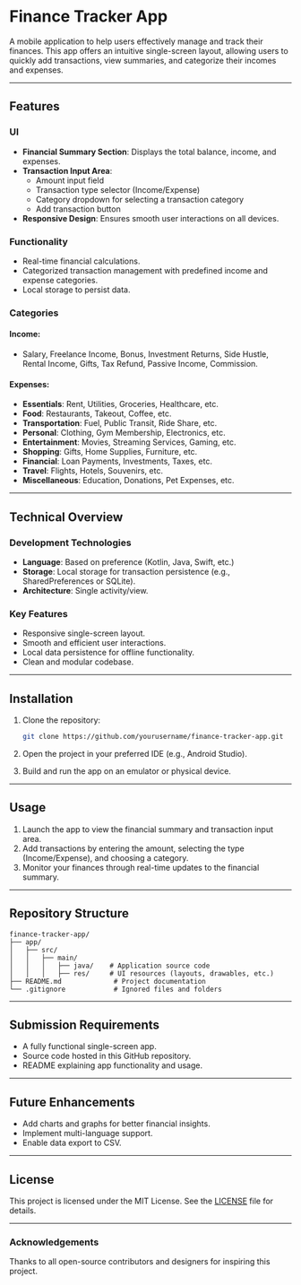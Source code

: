 # Finance Tracker App

A mobile application to help users effectively manage and track their finances. This app offers an intuitive single-screen layout, allowing users to quickly add transactions, view summaries, and categorize their incomes and expenses.

---

## Features

### UI
- **Financial Summary Section**: Displays the total balance, income, and expenses.
- **Transaction Input Area**:
  - Amount input field
  - Transaction type selector (Income/Expense)
  - Category dropdown for selecting a transaction category
  - Add transaction button
- **Responsive Design**: Ensures smooth user interactions on all devices.

### Functionality
- Real-time financial calculations.
- Categorized transaction management with predefined income and expense categories.
- Local storage to persist data.

### Categories
#### Income:
- Salary, Freelance Income, Bonus, Investment Returns, Side Hustle, Rental Income, Gifts, Tax Refund, Passive Income, Commission.

#### Expenses:
- **Essentials**: Rent, Utilities, Groceries, Healthcare, etc.
- **Food**: Restaurants, Takeout, Coffee, etc.
- **Transportation**: Fuel, Public Transit, Ride Share, etc.
- **Personal**: Clothing, Gym Membership, Electronics, etc.
- **Entertainment**: Movies, Streaming Services, Gaming, etc.
- **Shopping**: Gifts, Home Supplies, Furniture, etc.
- **Financial**: Loan Payments, Investments, Taxes, etc.
- **Travel**: Flights, Hotels, Souvenirs, etc.
- **Miscellaneous**: Education, Donations, Pet Expenses, etc.

---

## Technical Overview

### Development Technologies
- **Language**: Based on preference (Kotlin, Java, Swift, etc.)
- **Storage**: Local storage for transaction persistence (e.g., SharedPreferences or SQLite).
- **Architecture**: Single activity/view.

### Key Features
- Responsive single-screen layout.
- Smooth and efficient user interactions.
- Local data persistence for offline functionality.
- Clean and modular codebase.

---

## Installation

1. Clone the repository:
   ```bash
   git clone https://github.com/yourusername/finance-tracker-app.git
   ```

2. Open the project in your preferred IDE (e.g., Android Studio).

3. Build and run the app on an emulator or physical device.

---

## Usage

1. Launch the app to view the financial summary and transaction input area.
2. Add transactions by entering the amount, selecting the type (Income/Expense), and choosing a category.
3. Monitor your finances through real-time updates to the financial summary.

---

## Repository Structure

```
finance-tracker-app/
├── app/
│   ├── src/
│   │   ├── main/
│   │   │   ├── java/    # Application source code
│   │   │   ├── res/     # UI resources (layouts, drawables, etc.)
├── README.md             # Project documentation
└── .gitignore            # Ignored files and folders
```

---

## Submission Requirements
- A fully functional single-screen app.
- Source code hosted in this GitHub repository.
- README explaining app functionality and usage.

---

## Future Enhancements
- Add charts and graphs for better financial insights.
- Implement multi-language support.
- Enable data export to CSV.

---

## License

This project is licensed under the MIT License. See the [LICENSE](LICENSE) file for details.

---

### Acknowledgements
Thanks to all open-source contributors and designers for inspiring this project.
